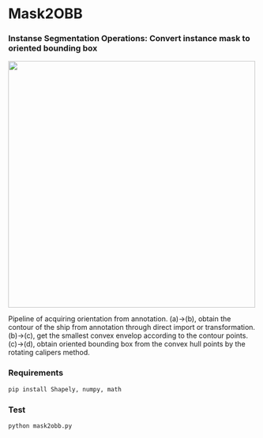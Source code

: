 # Mask2OBB
### Instanse Segmentation Operations: Convert instance mask to oriented bounding box

<img src = "https://img-blog.csdnimg.cn/20201026111431526.jpg?x-oss-process=image/watermark,type_ZmFuZ3poZW5naGVpdGk,shadow_10,text_aHR0cHM6Ly9ibG9nLmNzZG4ubmV0L3FxXzQxNTYyNDQ1,size_16,color_FFFFFF,t_70#pic_center" width="500">

Pipeline of acquiring orientation from annotation. (a)→(b), obtain the contour of the ship from annotation through direct import or transformation. (b)→(c), get the smallest convex envelop according to the contour points. (c)→(d), obtain oriented bounding box from the convex hull points by the rotating calipers method.

### Requirements
```bash
pip install Shapely, numpy, math
```
### Test
```
python mask2obb.py
```
